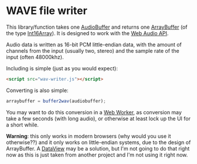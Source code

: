 
# WAVE file writer

This library/function takes one [AudioBuffer](http://www.w3.org/TR/webaudio/#AudioBuffer) and returns one [ArrayBuffer](https://developer.mozilla.org/en-US/docs/JavaScript/Typed_arrays/ArrayBuffer) (of the type [Int16Array](https://developer.mozilla.org/en-US/docs/JavaScript/Typed_arrays/Int16Array)). It is designed to work with the [Web Audio API](http://www.w3.org/TR/webaudio/).

Audio data is written as 16-bit PCM little-endian data, with the amount of channels from the input (usually two, stereo) and the sample rate of the input (often 48000khz).

Including is simple (just as you would expect):
```html
<script src="wav-writer.js"></script>
```

Converting is also simple:
```js
arraybuffer = buffer2wav(audiobuffer);
```

You may want to do this conversion in a [Web Worker](https://developer.mozilla.org/en-US/docs/DOM/Using_web_workers), as conversion may take a few seconds (with long audio), or otherwise at least lock up the UI for a short while.

**Warning**: this only works in modern browsers (why would you use it otherwise??) and it only works on little-endian systems, due to the design of ArrayBuffer. A [DataView](https://developer.mozilla.org/en-US/docs/JavaScript/Typed_arrays/DataView) may be a solution, but I'm not going to do that right now as this is just taken from another project and I'm not using it right now.

